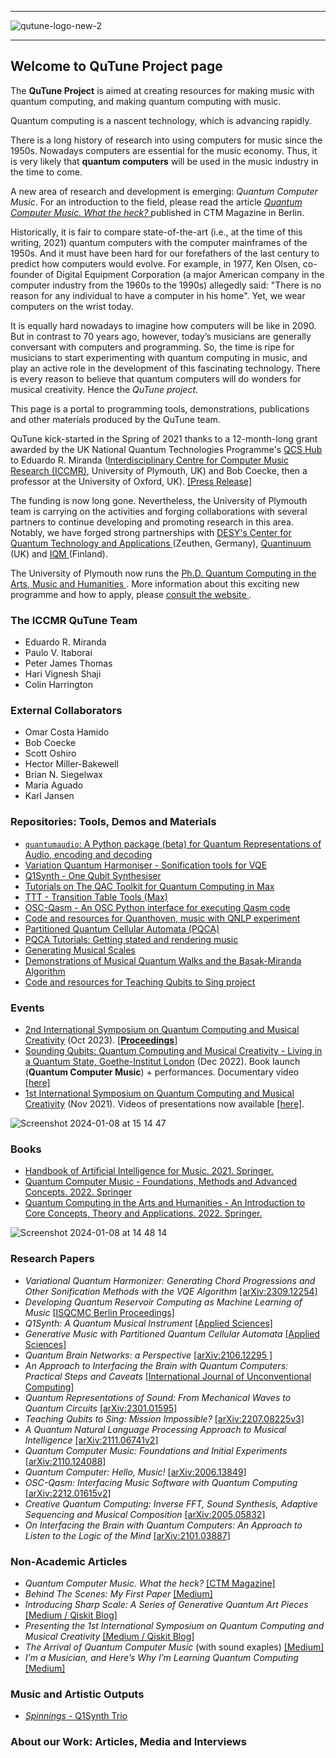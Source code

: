 ----------------

<!--![qutune-logo-2](https://user-images.githubusercontent.com/46610354/118358798-6e875d00-b578-11eb-8c06-47f40ca9bb03.png)-->
![qutune-logo-new-2](https://user-images.githubusercontent.com/28213905/170691904-c979f326-e1fd-4a4c-8e19-d61ab17461ca.png)

----------------

## Welcome to QuTune Project page

The **QuTune Project** is aimed at creating resources for making music with quantum computing, and making quantum computing with music.

Quantum computing is a nascent technology, which is advancing rapidly. 

There is a long history of research into using computers for music since the 1950s. Nowadays computers are essential for the music economy. Thus, it is very likely that **quantum computers** will be used in the music industry in the time to come. 

A new area of research and development is emerging: *Quantum Computer Music*. For an introduction to the field, please read the article [ *Quantum Computer Music. What the heck?* ](https://www.ctm-festival.de/magazine/quantum-computer-music-what-the-heck)  published in CTM Magazine in Berlin.
 
Historically, it is fair to compare state-of-the-art (i.e., at the time of this writing, 2021) quantum computers with the computer mainframes of the 1950s. And it must have been hard for our forefathers of the last century to predict how computers would evolve. For example, in 1977, Ken Olsen, co-founder of Digital Equipment Corporation (a major American company in the computer industry from the 1960s to the 1990s) allegedly said: "There is no reason for any individual to have a computer in his home". Yet, we wear computers on the wrist today. 

It is equally hard nowadays to imagine how computers will be like in 2090. But in contrast to 70 years ago, however, today’s musicians are generally conversant with computers and programming. So, the time is ripe for musicians to start experimenting with quantum computing in music, and play an active role in the development of this fascinating technology. There is every reason to believe that quantum computers will do wonders for musical creativity. Hence the *QuTune project*.

This page is a portal to programming tools, demonstrations, publications and other materials produced by the QuTune team.

QuTune kick-started in the Spring of 2021 thanks to a 12-month-long grant awarded by the UK National Quantum Technologies Programme's [QCS Hub](https://www.qcshub.org/) to Eduardo R. Miranda ([Interdisciplinary Centre for Computer Music Research (ICCMR)](http://cmr.soc.plymouth.ac.uk/), University of Plymouth, UK) and Bob Coecke, then a professor at the University of Oxford, UK). [[Press Release]](https://www.plymouth.ac.uk/news/researchers-to-investigate-quantum-computing-for-the-music-industry)

The funding is now long gone. Nevertheless, the University of Plymouth team is carrying on the activities and forging collaborations with several partners to continue developing and promoting research in this area. Notably, we have forged strong partnerships with [ DESY's Center for Quantum Technology and Applications ](https://quantum-zeuthen.desy.de) (Zeuthen, Germany), [ Quantinuum ](https://www.quantinuum.com) (UK) and  [ IQM ](https://www.meetiqm.com) (Finland).

The University of Plymouth now runs the [ Ph.D. Quantum Computing in the Arts, Music and Humanities ](https://www.plymouth.ac.uk/courses/postgraduate/phd-quantum-computing-in-the-arts-music-and-humanities). More information about this exciting new programme and how to apply, please [ consult the website ](https://www.plymouth.ac.uk/courses/postgraduate/phd-quantum-computing-in-the-arts-music-and-humanities). 

### The ICCMR QuTune Team
- Eduardo R. Miranda
- Paulo V. Itaborai
- Peter James Thomas
- Hari Vignesh Shaji
- Colin Harrington

### External Collaborators
- Omar Costa Hamido
- Bob Coecke
- Scott Oshiro
- Hector Miller-Bakewell
- Brian N. Siegelwax
- Maria Aguado
- Karl Jansen
  
### Repositories: Tools, Demos and Materials
- [`quantumaudio`: A Python package (beta) for Quantum Representations of Audio, encoding and decoding](https://pypi.org/project/quantumaudio/)
- [Variation Quantum Harmoniser - Sonification tools for VQE](https://github.com/iccmr-quantum/VQH)
- [Q1Synth - One Qubit Synthesiser](https://github.com/iccmr-quantum/q1synth)
- [Tutorials on The QAC Toolkit for Quantum Computing in Max](https://github.com/iccmr-quantum/Intro-to-Quantum-Computer-Music)
- [TTT - Transition Table Tools (Max)](https://github.com/iccmr-quantum/TTT)
- [OSC-Qasm - An OSC Python interface for executing Qasm code](https://github.com/iccmr-quantum/OSC-Qasm)
- [Code and resources for Quanthoven, music with QNLP experiment](https://github.com/CQCL/Quanthoven)
- [Partitioned Quantum Cellular Automata (PQCA)](https://github.com/iccmr-quantum/pqca)
- [PQCA Tutorials: Getting stated and rendering music](https://github.com/iccmr-quantum/PQCA_Tutorial/tree/main/PQCA%20Music%20Tutorials)
- [Generating Musical Scales](https://github.com/iccmr-quantum/musical-scales)
- [Demonstrations of Musical Quantum Walks and the Basak-Miranda Algorithm](https://github.com/iccmr-quantum/Miranda_Basak_Demos)
- [Code and resources for Teaching Qubits to Sing project](https://github.com/iccmr-quantum/QuSing)

### Events
- [2nd International Symposium on Quantum Computing and Musical Creativity](https://indico.desy.de/event/38609/) (Oct 2023). [[**Proceedings**]](https://isqcmc.github.io/Proceedings)
- [Sounding Qubits: Quantum Computing and Musical Creativity - Living in a Quantum State, Goethe-Institut London](https://www.goethe.de/prj/lqs/en/eve/sou.html) (Dec 2022). Book launch (**Quantum Computer Music**) + performances. Documentary video [[here]](https://www.youtube.com/watch?v=wL0RlYIl-QM)
- [1st International Symposium on Quantum Computing and Musical Creativity](https://iccmr-quantum.github.io/1st_isqcmc/) (Nov 2021). Videos of presentations now available [[here]](https://www.youtube.com/channel/UCK7I8hK4f9nq152iA94nqTA).

![Screenshot 2024-01-08 at 15 14 47](https://github.com/iccmr-quantum/iccmr-quantum.github.io/assets/46610354/a5c48c0d-7a4b-450f-b5dc-b2c080edb363)


### Books
- [Handbook of Artificial Intelligence for Music. 2021. Springer.](https://link.springer.com/book/10.1007/978-3-030-72116-9)
- [Quantum Computer Music - Foundations, Methods and Advanced Concepts. 2022. Springer](https://link.springer.com/book/10.1007/978-3-031-13909-3)
- [Quantum Computing in the Arts and Humanities - An Introduction to Core Concepts, Theory and Applications. 2022. Springer.](https://link.springer.com/book/10.1007/978-3-030-95538-0)

 ![Screenshot 2024-01-08 at 14 48 14](https://github.com/iccmr-quantum/iccmr-quantum.github.io/assets/46610354/23f0369d-5eb1-4352-a29a-8c00db09644f)

### Research Papers
- *Variational Quantum Harmonizer: Generating Chord Progressions and Other Sonification Methods with the VQE Algorithm* [[arXiv:2309.12254]](https://arxiv.org/abs/2309.12254)
-  *Developing Quantum Reservoir Computing as Machine Learning of Music* [[ISQCMC Berlin Proceedings]](https://zenodo.org/records/10206712)
- *Q1Synth: A Quantum Musical Instrument* [[Applied Sciences]](https://www.mdpi.com/2076-3417/13/4/2386)
- *Generative Music with Partitioned Quantum Cellular Automata* [[Applied Sciences]](https://www.mdpi.com/2076-3417/13/4/2401)
- *Quantum Brain Networks: a Perspective* [[arXiv:2106.12295 ]](https://arxiv.org/abs/2106.12295)
- *An Approach to Interfacing the Brain with Quantum Computers: Practical Steps and Caveats* [[International Journal of Unconventional Computing]](https://www.oldcitypublishing.com/wp-content/uploads/2022/07/IJUCv17n3p159-171Miranda.pdf)
- *Quantum Representations of Sound: From Mechanical Waves to Quantum Circuits* [[arXiv:2301.01595]](https://arxiv.org/abs/2301.01595)
- *Teaching Qubits to Sing: Mission Impossible?* [[arXiv:2207.08225v3]](https://arxiv.org/abs/2207.08225)
- *A Quantum Natural Language Processing Approach to Musical Intelligence* [[arXiv:2111.06741v2]](https://arxiv.org/abs/2111.06741)
- *Quantum Computer Music: Foundations and Initial Experiments* [[arXiv:2110.124088]](https://arxiv.org/abs/2110.12408)
- *Quantum Computer: Hello, Music!* [[arXiv:2006.13849]](https://arxiv.org/abs/2006.13849)
- *OSC-Qasm: Interfacing Music Software with Quantum Computing* [[arXiv:2212.01615v2]](https://arxiv.org/abs/2212.01615)
- *Creative Quantum Computing: Inverse FFT, Sound Synthesis, Adaptive Sequencing and Musical Composition* [[arXiv:2005.05832]](https://arxiv.org/abs/2005.05832)
- *On Interfacing the Brain with Quantum Computers: An Approach to Listen to the Logic of the Mind* [[arXiv:2101.03887]](https://arxiv.org/abs/2101.03887)

### Non-Academic Articles
- *Quantum Computer Music. What the heck?* [[CTM Magazine]](https://www.ctm-festival.de/magazine/quantum-computer-music-what-the-heck)
- *Behind The Scenes: My First Paper* [[Medium]](https://bsiegelwax.medium.com/behind-the-scenes-my-first-paper-16e454b30d17)
- *Introducing Sharp Scale: A Series of Generative Quantum Art Pieces* [[Medium / Qiskit Blog]](https://medium.com/qiskit/introducing-sharp-scale-a-series-of-generative-quantum-art-pieces-709f58fb73ef)
- *Presenting the 1st International Symposium on Quantum Computing and Musical Creativity* [[Medium / Qiskit Blog]](https://medium.com/qiskit/presenting-the-1st-international-symposium-on-quantum-computing-and-musical-creativity-87a3301b9726)
- *The Arrival of Quantum Computer Music* (with sound exaples) [[Medium]](https://medium.com/the-riff/the-arrival-of-quantum-computer-music-ed1ce51a8b8f)
- *I’m a Musician, and Here’s Why I’m Learning Quantum Computing* [[Medium]](https://medium.com/qiskit/im-a-musician-and-here-s-why-i-m-learning-quantum-computing-db28c2aba7ac)

### Music and Artistic Outputs
- [_Spinnings_ - Q1Synth Trio](https://www.soundclick.com/music/songInfo.cfm?songID=14529239)

### About our Work: Articles, Media and Interviews


